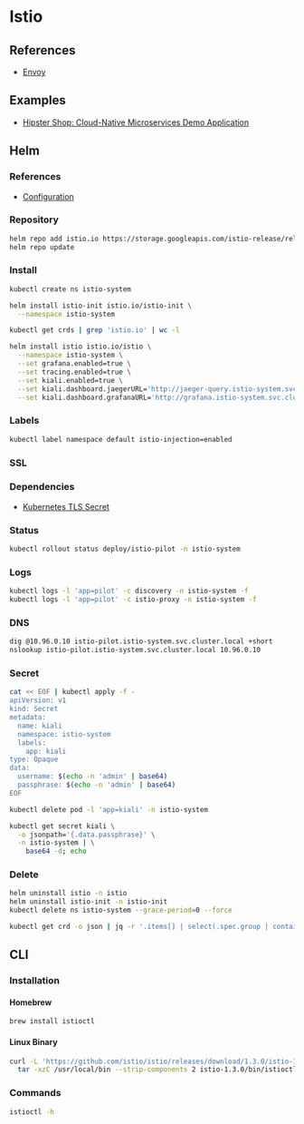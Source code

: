 # Istio

<!--
https://github.com/fortio/fortio

https://github.com/jsa4000/Observable-Distributed-System/blob/master/docs/11_istio_service_mesh.md

https://linkedin.com/learning/kubernetes-service-mesh-with-istio/adjusting-istio-load-balancing-ratios
https://app.pluralsight.com/library/courses/istio-managing-apps-kubernetes/table-of-contents

https://github.com/solsson/istio-access-control
https://github.com/rinormaloku/istio-mastery
https://devopspro.lt/wp-content/uploads/2019/04/Nikhil-Barthwal-Knative-A-Kubernetes-Framework-to-manage-Serverless-Workloads-min.pdf
https://linkedin.com/learning/kubernetes-service-mesh-with-istio/modifying-routes-for-canary-deployments
https://github.com/IBM/cloud-native-starter
https://github.com/ruzickap/k8s-flagger-istio-flux
https://github.com/stefanprodan/istio-gke
https://github.com/redhat-developer-demos/istio-tutorial
https://github.com/dangtrinhnt/keycloak_flask
https://docs.flagger.app/install/flagger-install-on-google-cloud
https://github.com/weaveworks/flagger/blob/master/docs/gitbook/tutorials/canary-helm-gitops.md
https://github.com/040code/040code.github.io/blob/source/content/posts/2019-07-01-multi-cloud-service-mesh/index.md
https://github.com/malston/platform-automation-reference/tree/master/installs/istio
https://github.com/jmoliva/jpetstore-kubernetes-20190920092120074/blob/master/istio/README.md
https://github.com/IBM-Cloud/jpetstore-kubernetes/tree/master/istio
https://github.com/cnbper/bp-istio/blob/master/doc/egress-control.md
https://github.com/pubudu538/microservices/tree/master/ride-app
https://github.com/hack19-istio/dj-istio
https://ordina-jworks.github.io/cloud/2019/05/03/istio-service-mesh-s2s.html
https://github.com/swilliams11/apigee-istio-k8s-demo#prep-script
-->

## References

- [Envoy](/envoy.md)

## Examples

- [Hipster Shop: Cloud-Native Microservices Demo Application](https://github.com/GoogleCloudPlatform/microservices-demo)

## Helm

### References

- [Configuration](https://github.com/istio/istio/tree/master/install/kubernetes/helm/istio#configuration)

### Repository

```sh
helm repo add istio.io https://storage.googleapis.com/istio-release/releases/1.3.0/charts
helm repo update
```

### Install

```sh
kubectl create ns istio-system
```

```sh
helm install istio-init istio.io/istio-init \
  --namespace istio-system
```

```sh
kubectl get crds | grep 'istio.io' | wc -l
```

```sh
helm install istio istio.io/istio \
  --namespace istio-system \
  --set grafana.enabled=true \
  --set tracing.enabled=true \
  --set kiali.enabled=true \
  --set kiali.dashboard.jaegerURL='http://jaeger-query.istio-system.svc.cluster.local:16686' \
  --set kiali.dashboard.grafanaURL='http://grafana.istio-system.svc.cluster.local:3000' \
```

### Labels

```sh
kubectl label namespace default istio-injection=enabled
```

### SSL

### Dependencies

- [Kubernetes TLS Secret](/k8s-tls-secret.md)

<!-- #### Create

TODO -->

<!-- #### Remove

TODO -->

### Status

```sh
kubectl rollout status deploy/istio-pilot -n istio-system
```

### Logs

```sh
kubectl logs -l 'app=pilot' -c discovery -n istio-system -f
kubectl logs -l 'app=pilot' -c istio-proxy -n istio-system -f
```

### DNS

```sh
dig @10.96.0.10 istio-pilot.istio-system.svc.cluster.local +short
nslookup istio-pilot.istio-system.svc.cluster.local 10.96.0.10
```

### Secret

```sh
cat << EOF | kubectl apply -f -
apiVersion: v1
kind: Secret
metadata:
  name: kiali
  namespace: istio-system
  labels:
    app: kiali
type: Opaque
data:
  username: $(echo -n 'admin' | base64)
  passphrase: $(echo -n 'admin' | base64)
EOF
```

```sh
kubectl delete pod -l 'app=kiali' -n istio-system
```

```sh
kubectl get secret kiali \
  -o jsonpath='{.data.passphrase}' \
  -n istio-system | \
    base64 -d; echo
```

### Delete

```sh
helm uninstall istio -n istio
helm uninstall istio-init -n istio-init
kubectl delete ns istio-system --grace-period=0 --force

kubectl get crd -o json | jq -r '.items[] | select(.spec.group | contains("istio.io")) | .metadata.name' | xargs kubectl delete crd
```

## CLI

### Installation

#### Homebrew

```sh
brew install istioctl
```

#### Linux Binary

```sh
curl -L 'https://github.com/istio/istio/releases/download/1.3.0/istio-1.3.0-linux.tar.gz' | \
  tar -xzC /usr/local/bin --strip-components 2 istio-1.3.0/bin/istioctl
```

### Commands

```sh
istioctl -h
```
